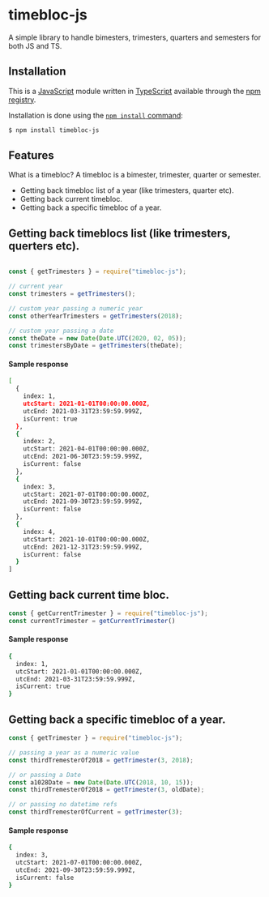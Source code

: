 # timebloc-js
A simple library to handle bimesters, trimesters, quarters and semesters for both JS and TS.

## Installation
This is a [JavaScript](https://developer.mozilla.org/it/docs/Web/JavaScript) module written in [TypeScript](https://www.typescriptlang.org/) available through the
[npm registry](https://www.npmjs.com/).

Installation is done using the
[`npm install` command](https://docs.npmjs.com/getting-started/installing-npm-packages-locally):

```bash
$ npm install timebloc-js
```

## Features
What is a timebloc? A timebloc is a bimester, trimester, quarter or semester.

- Getting back timebloc list of a year (like trimesters, quarter etc).
- Getting back current timebloc.
- Getting back a specific timebloc of a year.

## Getting back timeblocs list (like trimesters, querters etc).
```js

const { getTrimesters } = require("timebloc-js");

// current year
const trimesters = getTrimesters(); 

// custom year passing a numeric year
const otherYearTrimesters = getTrimesters(2018);

// custom year passing a date
const theDate = new Date(Date.UTC(2020, 02, 05));
const trimestersByDate = getTrimesters(theDate);
```

#### Sample response
```bash
[
  {
    index: 1,
    utcStart: 2021-01-01T00:00:00.000Z,
    utcEnd: 2021-03-31T23:59:59.999Z,
    isCurrent: true
  },
  {
    index: 2,
    utcStart: 2021-04-01T00:00:00.000Z,
    utcEnd: 2021-06-30T23:59:59.999Z,
    isCurrent: false
  },
  {
    index: 3,
    utcStart: 2021-07-01T00:00:00.000Z,
    utcEnd: 2021-09-30T23:59:59.999Z,
    isCurrent: false
  },
  {
    index: 4,
    utcStart: 2021-10-01T00:00:00.000Z,
    utcEnd: 2021-12-31T23:59:59.999Z,
    isCurrent: false
  }
]
```

## Getting back current time bloc.
```js
const { getCurrentTrimester } = require("timebloc-js");
const currentTrimester = getCurrentTrimester()
```

#### Sample response
```bash
{
  index: 1,
  utcStart: 2021-01-01T00:00:00.000Z,
  utcEnd: 2021-03-31T23:59:59.999Z,
  isCurrent: true
}
```
## Getting back a specific timebloc of a year.
```js
const { getTrimester } = require("timebloc-js");

// passing a year as a numeric value
const thirdTremesterOf2018 = getTrimester(3, 2018);

// or passing a Date
const a1028Date = new Date(Date.UTC(2018, 10, 15));
const thirdTremesterOf2018 = getTrimester(3, oldDate);

// or passing no datetime refs
const thirdTremesterOfCurrent = getTrimester(3);
```

#### Sample response
```bash
{
  index: 3,
  utcStart: 2021-07-01T00:00:00.000Z,
  utcEnd: 2021-09-30T23:59:59.999Z,
  isCurrent: false
}
```